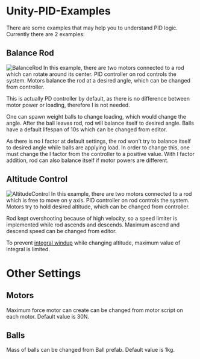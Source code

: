 # Unity-PID-Examples
There are some examples that may help you to understand PID logic.
Currently there are 2 examples:

## Balance Rod
![BalanceRod](https://atknssl.com/img/BalanceRod.jpg)
In this example, there are two motors connected to a rod which can rotate around its center. PID controller on rod controls the system. Motors balance the rod at a desired angle, which can be changed from controller.

This is actually PD controller by default, as there is no difference between motor power or loading, therefore I is not needed.

One can spawn weight balls to change loading, which would change the angle. After the ball leaves rod, rod will balance itself to desired angle. Balls have a default lifespan of 10s which can be changed from editor. 

As there is no I factor at default settings, the rod won't try to balance itself to desired angle while balls are applying load. In order to change this, one must change the I factor from the controller to a positive value. With I factor addition, rod can also balance itself if motor powers are different.

## Altitude Control
![AltitudeControl](https://atknssl.com/img/AltitudeControl.jpg)
In this example, there are two motors connected to a rod which is free to move on y axis. PID controller on rod controls the system. Motors try to hold desired altitude, which can be changed from controller.

Rod kept overshooting because of high velocity, so a speed limiter is implemented while rod ascends and descends. Maximum ascend and descend speed can be changed from editor.

To prevent [integral windup](https://en.wikipedia.org/wiki/Integral_windup) while changing altitude, maximum value of integral is limited.

# Other Settings

## Motors
Maximum force motor can create can be changed from motor script on each motor. Default value is 30N.
## Balls
Mass of balls can be changed from Ball prefab. Default value is 1kg.